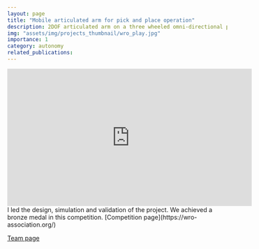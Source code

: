 ```yaml
---
layout: page
title: "Mobile articulated arm for pick and place operation"
description: 2DOF articulated arm on a three wheeled omni-directional platform with fully autonomous capability such to identify objects in the arena and perform a pick and place operation. 
img: "assets/img/projects_thumbnail/wro_play.jpg"
importance: 1
category: autonomy
related_publications:
---
```


<iframe width="560" height="315" src="https://www.youtube.com/embed/cWJ3KcwOSTA?si=Gh-br6Fo9ggAltQb" title="YouTube video player" frameborder="0" allow="accelerometer; autoplay; clipboard-write; encrypted-media; gyroscope; picture-in-picture; web-share" allowfullscreen></iframe>
I led the design, simulation and validation of the project.
We achieved a bronze medal in this competition.
[Competition page](https://wro-association.org/) 


[Team page](https://www.linkedin.com/company/s-t-a-r-robotics-srm-team-wro/)